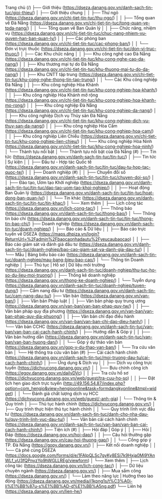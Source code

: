 Trang chủ (/)
    ├── Giới thiệu (https://dseza.danang.gov.vn/danh-sach-tin-tuc/gioi-thieu/)
    │   ├── Giới thiệu chung
    │   │   ├── Thư ngỏ (https://dseza.danang.gov.vn/chi-tiet-tin-tuc/thu-ngo/)
    │   │   ├── Tổng quan về Đà Nẵng (https://dseza.danang.gov.vn/chi-tiet-tin-tuc/tong-quan-ve-tpda-nang/)
    │   │   └── Tổng quan về Ban Quản lý
    │   │       ├── Chức năng, nhiệm vụ (https://dseza.danang.gov.vn/chi-tiet-tin-tuc/chuc-nang-nhiem-vu-quyen-han-ban-quan-ly/)
    │   │       ├── Các phòng ban (https://dseza.danang.gov.vn/chi-tiet-tin-tuc/cac-phong-ban/)
    │   │       └── Đơn vị trực thuộc (https://dseza.danang.gov.vn/chi-tiet-tin-tuc/don-vi-truc-thuoc/)
    │   ├── Các Khu chức năng
    │   │   ├── Khu công nghệ cao Đà Nẵng (https://dseza.danang.gov.vn/chi-tiet-tin-tuc/khu-cong-nghe-cao-da-nang/)
    │   │   ├── Khu thương mại tự do Đà Nẵng (https://dseza.danang.gov.vn/chi-tiet-tin-tuc/khu-thuong-mai-tu-do-da-nang/)
    │   │   ├── Khu CNTT tập trung (https://dseza.danang.gov.vn/chi-tiet-tin-tuc/khu-cong-nghe-thong-tin-tap-trung/)
    │   │   └── Các Khu công nghiệp Đà Nẵng
    │   │       ├── Khu công nghiệp Hòa Khánh (https://dseza.danang.gov.vn/chi-tiet-tin-tuc/khu-cong-nghiep-hoa-khanh/)
    │   │       ├── Khu công nghiệp Hòa Khánh mở rộng (https://dseza.danang.gov.vn/chi-tiet-tin-tuc/khu-cong-nghiep-hoa-khanh-mo-rong/)
    │   │       ├── Khu công nghiệp Đà Nẵng (https://dseza.danang.gov.vn/chi-tiet-tin-tuc/khu-cong-nghiep-da-nang/)
    │   │       ├── Khu công nghiệp Dịch vụ Thủy sản Đà Nẵng (https://dseza.danang.gov.vn/chi-tiet-tin-tuc/khu-cong-nghiep-dich-vu-thuy-san-da-nang/)
    │   │       ├── Khu công nghiệp Hòa Cầm (https://dseza.danang.gov.vn/chi-tiet-tin-tuc/khu-cong-nghiep-hoa-cam/)
    │   │       ├── Khu công nghiệp Liên Chiểu (https://dseza.danang.gov.vn/chi-tiet-tin-tuc/khu-cong-nghiep-lien-chieu/)
    │   │       └── Khu công nghiệp Hòa Ninh (https://dseza.danang.gov.vn/chi-tiet-tin-tuc/khu-cong-nghiep-hoa-ninh/)
    │   └── Thành tựu nổi bật
    │       └── Thành tựu nổi bật của Đà Nẵng (#)
    ├── Tin tức (https://dseza.danang.gov.vn/danh-sach-tin-tuc/tin-tuc/)
    │   ├── Tin tức | Sự kiện
    │   │   ├── Đầu tư - Hợp tác Quốc tế (https://dseza.danang.gov.vn/danh-sach-tin-tuc/tin-tuc/dau-tu-hop-tac-quoc-te/)
    │   │   ├── Doanh nghiệp (#)
    │   │   ├── Chuyển đổi số (https://dseza.danang.gov.vn/danh-sach-tin-tuc/tin-tuc/chuyen-doi-so/)
    │   │   ├── Đào tạo, Ươm tạo Khởi nghiệp (https://dseza.danang.gov.vn/danh-sach-tin-tuc/tin-tuc/dao-tao-uom-tao-khoi-nghiep/)
    │   │   ├── Hoạt động Ban Quản lý (https://dseza.danang.gov.vn/danh-sach-tin-tuc/tin-tuc/hoat-dong-ban-quan-ly/)
    │   │   └── Tin khác (https://dseza.danang.gov.vn/danh-sach-tin-tuc/tin-tuc/tin-khac/)
    │   └── Xem thêm
    │       ├── Lịch công tác (https://dseza.danang.gov.vn/lich-cong-tac/)
    │       ├── Thông báo (https://dseza.danang.gov.vn/danh-sach-tin-tuc/thong-bao/)
    │       └── Thông tin báo chí (https://dseza.danang.gov.vn/danh-sach-tin-tuc/tin-tuc/thong-tin-bao-chi/)
    ├── Doanh nghiệp (https://dseza.danang.gov.vn/danh-sach-tin-tuc/doanh-nghiep/)
    │   ├── Báo cáo & Dữ liệu
    │   │   ├── Báo cáo trực tuyến về DSEZA (https://maps.dhpiza.vn/login?ReturnUrl=%2Fadmin%2Fbaocaonhadautu%2Fyeucaubaocao)
    │   │   ├── Báo cáo giám sát và đánh giá đầu tư (https://dseza.danang.gov.vn/danh-sach-tin-tuc/doanh-nghiep/bao-cao-giam-sat-va-danh-gia-dau-tu/)
    │   │   └── Mẫu | Bảng biểu báo cáo (https://dseza.danang.gov.vn/danh-sach-tin-tuc/doanh-nghiep/mau-bang-bieu-bao-cao/)
    │   └── Thông tin Doanh nghiệp
    │       ├── Thủ tục | Hồ sơ | Dữ liệu môi trường (https://dseza.danang.gov.vn/danh-sach-tin-tuc/doanh-nghiep/thu-tuc-ho-so-du-lieu-moi-truong/)
    │       ├── Thống kê doanh nghiệp (https://dseza.danang.gov.vn/thong-ke-doanh-nghiep/)
    │       └── Tuyển dụng (https://dseza.danang.gov.vn/danh-sach-tin-tuc/doanh-nghiep/tuyen-dung/)
    ├── Cẩm nang đầu tư (https://dseza.danang.gov.vn/danh-sach-tin-tuc/cam-nang-dau-tu/)
    ├── Văn bản (https://dseza.danang.gov.vn/van-ban/)
    │   ├── Văn bản Pháp luật
    │   │   ├── Văn bản pháp quy trung ương (https://dseza.danang.gov.vn/van-ban/van-ban-phap-quy-tw/)
    │   │   ├── Văn bản pháp quy địa phương (https://dseza.danang.gov.vn/van-ban/van-ban-phap-quy-dia-phuong/)
    │   │   ├── Văn bản chỉ đạo điều hành (https://dseza.danang.gov.vn/van-ban/van-ban-chi-dao-dieu-hanh/)
    │   │   └── Văn bản CCHC (https://dseza.danang.gov.vn/danh-sach-tin-tuc/van-ban/van-ban-cai-cach-hanh-chinh/)
    │   ├── Hướng dẫn & Góp ý
    │   │   ├── Văn bản hướng dẫn (https://dseza.danang.gov.vn/danh-sach-tin-tuc/van-ban/van-ban-huong-dan/)
    │   │   └── Góp ý dự thảo văn bản (https://dseza.danang.gov.vn/gop-y-du-thao-van-ban/)
    │   └── Tra cứu văn bản
    │       └── Hệ thống tra cứu văn bản (#)
    ├── Cải cách hành chính (https://dseza.danang.gov.vn/danh-sach-tin-tuc/moi-truong-dau-tu/cai-cach-hanh-chinh/)
    │   ├── Ứng dụng & Dịch vụ
    │   │   ├── Dịch vụ công trực tuyến (https://dichvucong.danang.gov.vn/)
    │   │   ├── Bưu chính công ích (https://egov.danang.gov.vn/dailyDVc)
    │   │   ├── Tra cứu hồ sơ (https://dichvucong.danang.gov.vn/web/guest/tra-cuu-ho-so)
    │   │   ├── Đặt lịch hẹn giao dịch trực tuyến (http://49.156.54.87/index.php?option=com_hengio&view=hengioonline&task=formdangkyonline&tmpl=widget)
    │   │   └── Đánh giá chất lượng dịch vụ HCC (https://dichvucong.danang.gov.vn/web/guest/-anh-gia)
    │   └── Thông tin & Quy trình
    │       ├── Thủ tục hành chính (https://dichvucong.danang.gov.vn/)
    │       ├── Quy trình thực hiện thủ tục hành chính
    │       │   └── Quy trình lĩnh vực đầu tư (https://dseza.danang.gov.vn/danh-sach-tin-tuc/danh-cho-nha-dau-tu/quy-trinh-linh-vuc-dau-tu/)
    │       └── Văn bản cải cách hành chính (https://dseza.danang.gov.vn/danh-sach-tin-tuc/van-ban/van-ban-cai-cach-hanh-chinh/)
    ├── Tiện ích (#)
    │   ├── Hỏi đáp | Góp ý
    │   │   ├── Hỏi | Đáp (https://dseza.danang.gov.vn/hoi-dap/)
    │   │   ├── Câu hỏi thường gặp (https://dseza.danang.gov.vn/cau-hoi-thuong-gap/)
    │   │   └── Cổng góp ý TP. Đà Nẵng (https://gopy.danang.gov.vn/)
    │   ├── Kết nối doanh nghiệp
    │   │   └── Cà phê cùng DSEZA (https://docs.google.com/forms/d/e/1FAIpQLSc7gyKy8ESi7k9Hxja0Mi9YAnWLf_yU3fQPnyzYp9hWGLLREg/viewform)
    │   └── Xem thêm
    │       ├── Lịch công tác (https://dseza.danang.gov.vn/lich-cong-tac/)
    │       ├── Dữ liệu chuyên ngành (https://dseza.danang.gov.vn/)
    │       ├── Mua sắm công (https://dseza.danang.gov.vn/)
    │       └── Làm theo năng lực | Hưởng theo lao động (https://dseza.danang.gov.vn/media/i1kpng1s/t%C3%A0i-li%E1%BB%87u-s%E1%BB%AD-d%E1%BB%A5ng.pdf)
    └── Liên hệ (https://dseza.danang.gov.vn/lien-he/)
